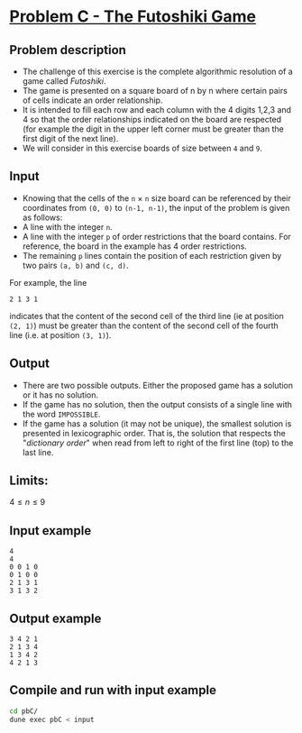 
# [Problem C - The Futoshiki Game](./pbC.pdf)

## Problem description
- The challenge of this exercise is the complete algorithmic resolution of a game called *Futoshiki*.
- The game is presented on a square board of n by n where certain pairs of cells indicate an order relationship.
- It is intended to fill each row and each column with the 4 digits 1,2,3 and 4 so that the order relationships indicated on the board are respected (for example the digit in the upper left corner must be greater than the first digit of the next line).
- We will consider in this exercise boards of size between `4` and `9`.

## Input
- Knowing that the cells of the `n` × `n` size board can be referenced by their coordinates from `(0, 0)` to `(n-1, n-1)`, the input of the problem is given as follows:
- A line with the integer `n`.
- A line with the integer `p` of order restrictions that the board contains. For reference, the board in the example has 4 order restrictions.
- The remaining `p` lines contain the position of each restriction given by two pairs `(a, b)` and `(c, d)`.

For example, the line
```
2 1 3 1
```
indicates that the content of the second cell of the third line (ie at position `(2, 1)`) must be greater than the content of the second cell of the fourth line (i.e. at position `(3, 1)`).


## Output
- There are two possible outputs. Either the proposed game has a solution or it has no solution.
- If the game has no solution, then the output consists of a single line with the word `IMPOSSIBLE`.
- If the game has a solution (it may not be unique), the smallest solution is presented in lexicographic order. That is, the solution that respects the "*dictionary order*" when read from left to right of the first line (top) to the last line.

## Limits:
$4 \leq n \leq 9$

## Input example
```
4
4
0 0 1 0
0 1 0 0
2 1 3 1
3 1 3 2
```


## Output example
```
3 4 2 1
2 1 3 4
1 3 4 2
4 2 1 3
```

## Compile and run with input example
```bash
cd pbC/
dune exec pbC < input
```
